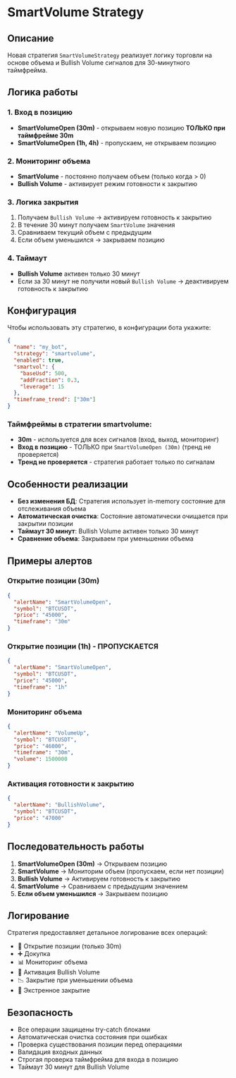 # SmartVolume Strategy

## Описание

Новая стратегия `SmartVolumeStrategy` реализует логику торговли на основе объема и Bullish Volume сигналов для 30-минутного таймфрейма.

## Логика работы

### 1. Вход в позицию

- **SmartVolumeOpen (30m)** - открываем новую позицию **ТОЛЬКО при таймфрейме 30m**
- **SmartVolumeOpen (1h, 4h)** - пропускаем, не открываем позицию

### 2. Мониторинг объема

- **SmartVolume** - постоянно получаем объем (только когда > 0)
- **Bullish Volume** - активирует режим готовности к закрытию

### 3. Логика закрытия

1. Получаем `Bullish Volume` → активируем готовность к закрытию
2. В течение 30 минут получаем `SmartVolume` значения
3. Сравниваем текущий объем с предыдущим
4. Если объем уменьшился → закрываем позицию

### 4. Таймаут

- **Bullish Volume** активен только 30 минут
- Если за 30 минут не получили новый `Bullish Volume` → деактивируем готовность к закрытию

## Конфигурация

Чтобы использовать эту стратегию, в конфигурации бота укажите:

```json
{
  "name": "my_bot",
  "strategy": "smartvolume",
  "enabled": true,
  "smartvol": {
    "baseUsd": 500,
    "addFraction": 0.3,
    "leverage": 15
  },
  "timeframe_trend": ["30m"]
}
```

### Таймфреймы в стратегии smartvolume:

- **30m** - используется для всех сигналов (вход, выход, мониторинг)
- **Вход в позицию** - ТОЛЬКО при `SmartVolumeOpen (30m)` (тренд не проверяется)
- **Тренд не проверяется** - стратегия работает только по сигналам

## Особенности реализации

- **Без изменения БД**: Стратегия использует in-memory состояние для отслеживания объема
- **Автоматическая очистка**: Состояние автоматически очищается при закрытии позиции
- **Таймаут 30 минут**: Bullish Volume активен только 30 минут
- **Сравнение объема**: Закрываем при уменьшении объема

## Примеры алертов

### Открытие позиции (30m)

```json
{
  "alertName": "SmartVolumeOpen",
  "symbol": "BTCUSDT",
  "price": "45000",
  "timeframe": "30m"
}
```

### Открытие позиции (1h) - ПРОПУСКАЕТСЯ

```json
{
  "alertName": "SmartVolumeOpen",
  "symbol": "BTCUSDT",
  "price": "45000",
  "timeframe": "1h"
}
```

### Мониторинг объема

```json
{
  "alertName": "VolumeUp",
  "symbol": "BTCUSDT",
  "price": "46000",
  "timeframe": "30m",
  "volume": 1500000
}
```

### Активация готовности к закрытию

```json
{
  "alertName": "BullishVolume",
  "symbol": "BTCUSDT",
  "price": "47000"
}
```

## Последовательность работы

1. **SmartVolumeOpen (30m)** → Открываем позицию
2. **SmartVolume** → Мониторим объем (пропускаем, если нет позиции)
3. **Bullish Volume** → Активируем готовность к закрытию
4. **SmartVolume** → Сравниваем с предыдущим значением
5. **Если объем уменьшился** → Закрываем позицию

## Логирование

Стратегия предоставляет детальное логирование всех операций:

- 🚀 Открытие позиции (только 30m)
- ➕ Докупка
- 📊 Мониторинг объема
- 🐂 Активация Bullish Volume
- 📉 Закрытие при уменьшении объема
- 🚨 Экстренное закрытие

## Безопасность

- Все операции защищены try-catch блоками
- Автоматическая очистка состояния при ошибках
- Проверка существования позиции перед операциями
- Валидация входных данных
- Строгая проверка таймфрейма для входа в позицию
- Таймаут 30 минут для Bullish Volume
